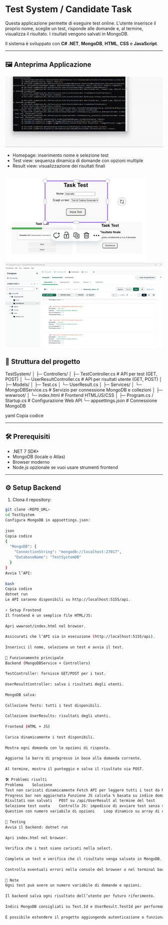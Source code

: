 # Test System / Candidate Task

Questa applicazione permette di eseguire test online. L’utente inserisce il proprio nome, sceglie un test, risponde alle domande e, al termine, visualizza il risultato. I risultati vengono salvati in MongoDB.

Il sistema è sviluppato con **C# .NET**, **MongoDB**, **HTML**, **CSS** e **JavaScript**.

---

## 🖼️ **Anteprima Applicazione**


![Project Preview](./images/gif.gif)
- Homepage: inserimento nome e selezione test
- Test view: sequenza dinamica di domande con opzioni multiple
- Result view: visualizzazione dei risultati finali

![Pagine test](./images/image1.png)
![MongoDB](./images/image2.png)
---

## 📂 **Struttura del progetto**

TestSystem/
│
├─ Controllers/
│ ├─ TestController.cs # API per test (GET, POST)
│ └─ UserResultController.cs # API per risultati utente (GET, POST)
│
├─ Models/
│ ├─ Test.cs
│ └─ UserResult.cs
│
├─ Services/
│ └─ MongoDBService.cs # Servizio per connessione MongoDB e collezioni
│
├─ wwwroot/
│ └─ index.html # Frontend HTML/JS/CSS
│
├─ Program.cs / Startup.cs # Configurazione Web API
└─ appsettings.json # Connessione MongoDB

yaml
Copia codice

---

## 🛠️ **Prerequisiti**

- .NET 7 SDK+
- MongoDB (locale o Atlas)
- Browser moderno
- Node.js opzionale se vuoi usare strumenti frontend

---

## ⚙️ **Setup Backend**

1. Clona il repository:

```bash
git clone <REPO_URL>
cd TestSystem
Configura MongoDB in appsettings.json:

json
Copia codice
{
  "MongoDB": {
    "ConnectionString": "mongodb://localhost:27017",
    "DatabaseName": "TestSystemDB"
  }
}
Avvia l’API:

bash
Copia codice
dotnet run
Le API saranno disponibili su http://localhost:5155/api.

⚡ Setup Frontend
Il frontend è un semplice file HTML/JS:

Apri wwwroot/index.html nel browser.

Assicurati che l’API sia in esecuzione (http://localhost:5155/api).

Inserisci il nome, seleziona un test e avvia il test.

🚀 Funzionamento principale
Backend (MongoDBService + Controllers)

TestController: fornisce GET/POST per i test.

UserResultController: salva i risultati degli utenti.

MongoDB salva:

Collezione Tests: tutti i test disponibili.

Collezione UserResults: risultati degli utenti.

Frontend (HTML + JS)

Carica dinamicamente i test disponibili.

Mostra ogni domanda con le opzioni di risposta.

Aggiorna la barra di progresso in base alla domanda corrente.

Al termine, mostra il punteggio e salva il risultato via POST.

🛠️ Problemi risolti
Problema	Soluzione
Test non caricati dinamicamente	Fetch API per leggere tutti i test da MongoDB
Progress bar non aggiornata	Funzione JS calcola % basata su indice domanda / totale
Risultati non salvati	POST su /api/UserResult al termine del test
Selezione test vuota	Controllo JS: impedisce di avviare test senza selezione
Question con numero variabile di opzioni	Loop dinamico su array di opzioni

🧪 Testing
Avvia il backend: dotnet run

Apri index.html nel browser.

Verifica che i test siano caricati nella select.

Completa un test e verifica che il risultato venga salvato in MongoDB.

Controlla eventuali errori nella console del browser o nel terminal backend.

📌 Note
Ogni test può avere un numero variabile di domande e opzioni.

Il backend salva ogni risultato dell’utente per futuro riferimento.

Indici MongoDB consigliati su Test.Id e UserResult.TestId per performance.

È possibile estendere il progetto aggiungendo autenticazione o funzionalità admin per creare/modificare test.